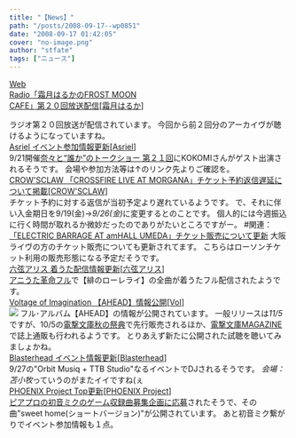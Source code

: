 ```yaml
---
title: "【News】"
path: "/posts/2008-09-17--wp0851"
date: "2008-09-17 01:42:05"
cover: "no-image.png"
author: "stfate"
tags: ["ニュース"]
---
```


<style type="text/css">
<!--
p {white-space: pre-wrap};
-->
</style>

<a class="topics" href="http://www.timerocket.co.jp/fmc/" target="_blank">Web Radio「霜月はるかのFROST MOON CAFE」第２０回放送配信</a><span class="junre">[<a href="http://shimotsukin.com/" target="_blank">霜月はるか</a>]</span>
<div class="news">ラジオ第２０回放送が配信されています。
今回から前２回分のアーカイヴが聴けるようになっていますね。</div>
<a class="topics" href="http://www.asriel.jp/m/" target="_blank">Asriel イベント参加情報更新</a><span class="junre">[<a href="http://www.asriel.jp/m/" target="_blank">Asriel</a>]</span>
<div class="news">9/21開催<a href="http://www.rams.jp/nana-who/" target="_blank">奈々と“誰か”のトークショー 第２１回</a>にKOKOMIさんがゲスト出演されるそうです。
会場や参加方法等は↑のリンク先よりご確認を。</div>
<a class="topics" href="http://live.crowsclaw.info/081013/" target="_blank">CROW'SCLAW 「CROSSFIRE LIVE AT MORGANA」チケット予約返信遅延について掲載</a><span class="junre">[<a href="http://www.crowsclaw.info/" target="_blank">CROW'SCLAW</a>]</span>
<div class="news">チケット予約に対する返信が当初予定より遅れているようです。
で、それに伴い入金期日を9/19(金)→<em>9/26(金)</em>に変更するとのことです。
個人的には今週振込に行く時間が取れるか微妙だったのでありがたいところですがー。
#関連：<a href="http://live.crowsclaw.info/081031/" target="_blank">「ELECTRIC BARRAGE AT amHALL UMEDA」チケット販売について更新</a>
大阪ライヴの方のチケット販売についても更新されてます。
こちらはローソンチケット利用の販売形態になる予定だそうです。</div>
<a class="topics" href="http://www.rokugen.net/" target="_blank">六弦アリス 着うた配信情報更新</a><span class="junre">[<a href="http://www.rokugen.net/" target="_blank">六弦アリス</a>]</span>
<div class="news"><a href="http://www.animatemobile.net/song/" target="_blank">アニうた革命フル</a>で【緋のローレライ】の全曲が着うたフル配信されたようです。</div>
<a class="topics" href="http://www.voltagenation.com/ahead/" target="_blank">Voltage of Imagination 【AHEAD】情報公開</a><span class="junre">[<a href="http://www.voltagenation.com/" target="_blank">VoI</a>]</span>
<div class="news"><a href="http://www.voltagenation.com/ahead/" target="_blank"><img src="http://www.voltagenation.com/ahead/banner/banner_l.jpg"></a>
フル･アルバム【AHEAD】の情報が公開されています。
一般リリースは<em>11/5</em>ですが、10/5の<a href="http://db15fes.dengeki.com/" target="_blank">電撃文庫秋の祭典</a>で先行販売されるほか、<a href="http://dengekibunko.dengeki.com/" target="_blank">電撃文庫MAGAZINE</a>で誌上通販も行われるようです。
とりあえず新たに公開された試聴を聴いてみましょかね。</div>
<a class="topics" href="http://www.blasterhead.com/" target="_blank">Blasterhead イベント情報更新</a><span class="junre">[<a href="http://www.blasterhead.com/" target="_blank">Blasterhead</a>]</span>
<div class="news">9/27の"Orbit Musiq + TTB Studio"なるイベントでDJされるそうです。
<em>会場：苫小牧</em>っていうのがまたイイですね(ぇ</div>
<a class="topics" href="http://www.p-pr.info/" target="_blank">PHOENIX Project Top更新</a><span class="junre">[<a href="http://www.p-pr.info/" target="_blank">PHOENIX Project</a>]</span>
<div class="news"><a href="http://piapro.jp/content/ziblztjfyogn6sua" target="_blank">ピアプロの初音ミクのゲーム収録曲募集企画に応募</a>されたそうで、その曲"sweet home(ショートバージョン)"が公開されています。
あと初音ミク繋がりでイベント参加情報も１点。</div>
